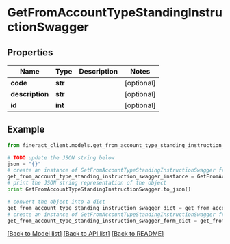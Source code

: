 # GetFromAccountTypeStandingInstructionSwagger


## Properties

Name | Type | Description | Notes
------------ | ------------- | ------------- | -------------
**code** | **str** |  | [optional] 
**description** | **str** |  | [optional] 
**id** | **int** |  | [optional] 

## Example

```python
from fineract_client.models.get_from_account_type_standing_instruction_swagger import GetFromAccountTypeStandingInstructionSwagger

# TODO update the JSON string below
json = "{}"
# create an instance of GetFromAccountTypeStandingInstructionSwagger from a JSON string
get_from_account_type_standing_instruction_swagger_instance = GetFromAccountTypeStandingInstructionSwagger.from_json(json)
# print the JSON string representation of the object
print GetFromAccountTypeStandingInstructionSwagger.to_json()

# convert the object into a dict
get_from_account_type_standing_instruction_swagger_dict = get_from_account_type_standing_instruction_swagger_instance.to_dict()
# create an instance of GetFromAccountTypeStandingInstructionSwagger from a dict
get_from_account_type_standing_instruction_swagger_form_dict = get_from_account_type_standing_instruction_swagger.from_dict(get_from_account_type_standing_instruction_swagger_dict)
```
[[Back to Model list]](../README.md#documentation-for-models) [[Back to API list]](../README.md#documentation-for-api-endpoints) [[Back to README]](../README.md)


